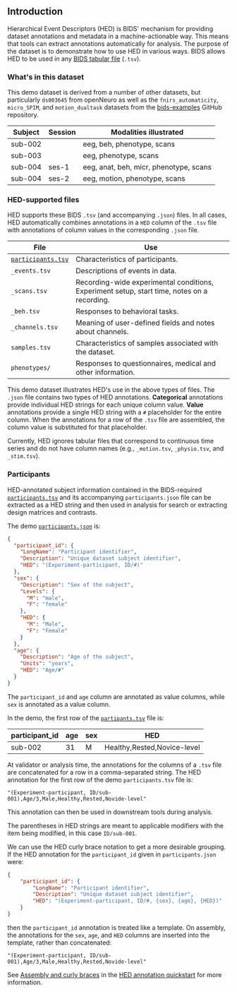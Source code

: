 ## Introduction

Hierarchical Event Descriptors (HED) is BIDS' mechanism for providing 
dataset annotations and metadata in a machine-actionable way.
This means that tools can extract annotations automatically for analysis.
The purpose of the dataset is to demonstrate how to use HED in various ways.
BIDS allows HED to be used in any
[BIDS tabular file](https://bids-specification.readthedocs.io/en/stable/common-principles.html#tabular-files) (`.tsv`).

### What's in this dataset

This demo dataset is derived from a number of other datasets,
but particularly `ds003645` from openNeuro as well as the
`fnirs_automaticity`, `micro_SPIM`, and `motion_dualtask` datasets
from the [bids-examples](https://github.com/bids-standard/bids-examples)
GitHub repository.

| Subject | Session | Modalities illustrated     |
| ------- |---------|----------------------------|  
| sub-002 |         | eeg, beh, phenotype, scans | 
| sub-003 |         | eeg, phenotype, scans |
| sub-004 | ses-1   | eeg, anat, beh, micr, phenotype, scans |
| sub-004 | ses-2   | eeg, motion, phenotype, scans | 


### HED-supported files

HED supports these BIDS `.tsv` (and accompanying `.json`) files.
In all cases, HED automatically combines annotations in a `HED`
column of the `.tsv` file with annotations of column values
in the corresponding `.json` file.


| File                                | Use | 
|-------------------------------------|-----| 
| [`participants.tsv`](#participants) | Characteristics of participants. |
| `_events.tsv`                       | Descriptions of events in data. |
| `_scans.tsv`                        | Recording-wide experimental conditions, <br/>Experiment setup, start time, notes on a recording. |
| `_beh.tsv`                          | Responses to behavioral tasks. |
| `_channels.tsv`                     | Meaning of user-defined fields and notes about channels. |
| `samples.tsv`                       | Characteristics of samples associated with the dataset. |
| `phenotypes/`                       | Responses to questionnaires, medical and other information. |

This demo dataset illustrates HED's use in the above types of files.
The `.json` file contains two types of HED annotations.
**Categorical** annotations provide individual HED strings for each
unique column value. **Value** annotations provide a single
HED string with a `#` placeholder for the entire column.
When the annotations for a row of the `.tsv` file are assembled,
the column value is substituted for that placeholder.

Currently, HED ignores tabular files that correspond to continuous time series
and do not have column names
(e.g., `_motion.tsv`, `_physio.tsv`, and `_stim.tsv`).

### Participants
HED-annotated subject information contained in the BIDS-required 
[`participants.tsv`](https://bids-specification.readthedocs.io/en/stable/modality-agnostic-files.html#participants-file)
and its accompanying `participants.json` file can be extracted
as a HED string and then used in analysis for search or extracting design
matrices and contrasts.

The demo [`participants.json`](./participants.json) is:

```json
{
  "participant_id": {
    "LongName": "Participant identifier",
    "Description": "Unique dataset subject identifier",
    "HED": "(Experiment-participant, ID/#)"
  },
  "sex": {
    "Description": "Sex of the subject",
    "Levels": {
      "M": "male",
      "F": "female"
    },
    "HED": {
      "M": "Male",
      "F": "Female"
    }
  },
  "age": {
    "Description": "Age of the subject",
    "Units": "years",
    "HED": "Age/#"
  }
}
```

The `participant_id` and `age` column are annotated as value columns,
while `sex` is annotated as a value column.

In the demo, the first row of the [`partipants.tsv`](./participants.tsv) file is:

| participant_id | age | sex | HED |
| -------------- | --- | --- | --- |
| sub-002 | 31 | M | Healthy,Rested,Novice-level |

At validator or analysis time, the annotations for the columns of a `.tsv`
file are concatenated for a row in a comma-separated string. 
The HED annotation for the first row of the demo `participants.tsv` file is:

```code 
"(Experiment-participant, ID/sub-001),Age/3,Male,Healthy,Rested,Novide-level"
```

This annotation can then be used in downstream tools during analysis.

The parentheses in HED strings are meant to applicable modifiers with
the item being modified, in this case `ID/sub-001`.

We can use the HED curly brace notation to get a more desirable grouping.
If the HED annotation for the `participant_id` given in `participants.json` were:

```json
{
    "participant_id": {
        "LongName": "Participant identifier",
        "Description": "Unique dataset subject identifier",
        "HED": "(Experiment-participant, ID/#, {sex}, {age}, {HED})"
    }
}
```

then the `participant_id` annotation is treated like a template.
On assembly, the annotations for the `sex`, `age`, and `HED` columns
are inserted into the template, rather than concatenated:

```code
"(Experiment-participant, ID/sub-001),Age/3,Male,Healthy,Rested,Novide-level"
```

See [Assembly and curly braces](https://www.hedtags.org/hed-resources/en/latest/HedAnnotationQuickstart.html#assembly-and-curly-braces)
in the [HED annotation quickstart](https://www.hedtags.org/hed-resources/en/latest/HedAnnotationQuickstart.html#) for more information.